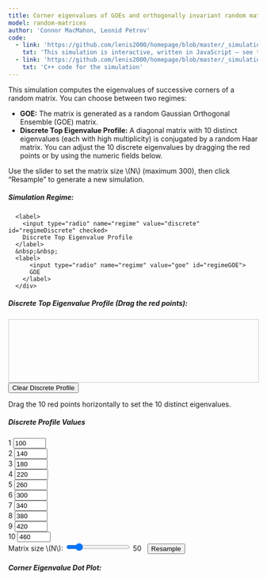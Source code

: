 ```yaml
---
title: Corner eigenvalues of GOEs and orthogonally invariant random matrices with fixed spectrum
model: random-matrices
author: 'Connor MacMahon, Leonid Petrov'
code:
  - link: 'https://github.com/lenis2000/homepage/blob/master/_simulations/random-matrices/2025-02-04-orthogonal-corners.md'
    txt: 'This simulation is interactive, written in JavaScript – see the source code of this page at the link'
  - link: 'https://github.com/lenis2000/homepage/blob/master/_simulations/random-matrices/2025-02-04-orthogonal-corners.cpp'
    txt: 'C++ code for the simulation'
---
```


<script src="{{site.url}}/js/d3.v7.min.js"></script>
<script src="{{site.url}}/js/2025-02-04-orthogonal-corners.js"></script>

<div class="row">
  <div class="col-12 mb-3">
    <p>
      This simulation computes the eigenvalues of successive corners of a random matrix.
      You can choose between two regimes:
    </p>
    <ul>
      <li>
        <strong>GOE:</strong> The matrix is generated as a random Gaussian Orthogonal Ensemble (GOE) matrix.
      </li>
      <li>
        <strong>Discrete Top Eigenvalue Profile:</strong> A diagonal matrix with 10 distinct eigenvalues (each with high multiplicity) is conjugated by a random Haar matrix.
        You can adjust the 10 discrete eigenvalues by dragging the red points or by using the numeric fields below.
      </li>
    </ul>
    <p>
      Use the slider to set the matrix size \(N\) (maximum 300), then click “Resample” to generate a new simulation.
    </p>
  </div>
</div>

<div class="row">
  <div class="col-12">
      <h5>Simulation Regime:</h5>
      <div class="mb-3">

      <label>
        <input type="radio" name="regime" value="discrete" id="regimeDiscrete" checked>
        Discrete Top Eigenvalue Profile
      </label>
      &nbsp;&nbsp;
      <label>
          <input type="radio" name="regime" value="goe" id="regimeGOE">
          GOE
        </label>
      </div>
  </div>
</div>

<!-- Discrete density plot container with responsive SVG -->
<div class="row" id="discreteDensityContainer">
  <div class="col-12">
      <h5>Discrete Top Eigenvalue Profile (Drag the red points):</h5>
      <!-- The SVG now uses a viewBox and 100% width so that it fits Bootstrap’s grid -->
      <svg id="discreteDensitySVG" viewBox="0 0 600 150" style="border:1px solid #ccc; width: 100%; height: auto;"></svg>
      <button id="clearDensityBtn" class="btn btn-secondary mt-2">Clear Discrete Profile</button>
      <p class="mt-2">
        Drag the 10 red points horizontally to set the 10 distinct eigenvalues.
      </p>
  </div>
</div>

<!-- New row: Numeric input fields for the discrete profile -->
<div class="row" id="discreteFieldsContainer">
  <div class="col-12">
    <h5>Discrete Profile Values</h5>
    <div class="row">
      <!-- Here we create 10 numeric fields.
           On larger screens each will take a small column (col-md-1) while on extra-small screens they take half the width (col-6). -->
           <div class="col-4 col-md-1 mb-2 text-center">
              <label for="discreteField0" class="form-label">1</label>
              <input type="number" id="discreteField0" class="form-control" step="10" value="100" style="width: 5em">
           </div>
           <div class="col-4 col-md-1 mb-2 text-center">
              <label for="discreteField1" class="form-label">2</label>
              <input type="number" id="discreteField1" class="form-control" step="10" value="140" style="width: 5em">
           </div>
           <div class="col-4 col-md-1 mb-2 text-center">
              <label for="discreteField2" class="form-label">3</label>
              <input type="number" id="discreteField2" class="form-control" step="10" value="180" style="width: 5em">
           </div>
           <div class="col-4 col-md-1 mb-2 text-center">
              <label for="discreteField3" class="form-label">4</label>
              <input type="number" id="discreteField3" class="form-control" step="10" value="220" style="width: 5em">
           </div>
           <div class="col-4 col-md-1 mb-2 text-center">
              <label for="discreteField4" class="form-label">5</label>
              <input type="number" id="discreteField4" class="form-control" step="10" value="260" style="width: 5em">
           </div>
           <div class="col-4 col-md-1 mb-2 text-center">
              <label for="discreteField5" class="form-label">6</label>
              <input type="number" id="discreteField5" class="form-control" step="10" value="300" style="width: 5em">
           </div>
           <div class="col-4 col-md-1 mb-2 text-center">
              <label for="discreteField6" class="form-label">7</label>
              <input type="number" id="discreteField6" class="form-control" step="10" value="340" style="width: 5em">
           </div>
           <div class="col-4 col-md-1 mb-2 text-center">
              <label for="discreteField7" class="form-label">8</label>
              <input type="number" id="discreteField7" class="form-control" step="10" value="380" style="width: 5em">
           </div>
           <div class="col-4 col-md-1 mb-2 text-center">
              <label for="discreteField8" class="form-label">9</label>
              <input type="number" id="discreteField8" class="form-control" step="10" value="420" style="width: 5em">
           </div>
           <div class="col-4 col-md-1 mb-2 text-center">
              <label for="discreteField9" class="form-label">10</label>
              <input type="number" id="discreteField9" class="form-control" step="10" value="460" style="width: 5em">
           </div>
         </div>
       </div>
     </div>

<!-- Only one button: Resample -->
<div class="row">
  <div class="col-12 col-lg-8">
    <div class="controls mb-3">
      <label for="nInput">Matrix size \(N\):</label>
      <input id="nInput" type="range" min="2" max="300" step="1" value="50" />
      <span id="nValue">50</span>&nbsp;&nbsp;
      <button id="resampleBtn" class="btn btn-primary">Resample</button>
    </div>
  </div>
</div>

<div class="row">
  <div class="col-12">
      <h5>Corner Eigenvalue Dot Plot:</h5>
      <svg id="cornerEigenvalsPlot" width="100%" style="min-height: 500px;"></svg>
  </div>
</div>

<script>
// NOTE: We do not declare "Module" here because it is provided by the Emscripten module.

let computedData = [];
let currentN = 50;
// Persistent allocation for discrete mode: a buffer for 10 doubles (80 bytes).
let discreteBufferPtr = null;

const discreteSVG = d3.select("#discreteDensitySVG");
const numDiscretePoints = 10;
let discretePoints = d3.range(numDiscretePoints).map(i => ({ x: 100 + i * 40, y: 75 }));

// Function to update the red circles in the discrete density plot.
// Also updates the numeric fields.
function updateDiscreteDrawing() {
    const circles = discreteSVG.selectAll("circle").data(discretePoints);
    circles.enter().append("circle")
        .attr("r", 5)
        .attr("fill", "red")
        .call(d3.drag()
            .on("drag", function(event, d) {
                // Clamp the x coordinate between 0 and 600.
                d.x = Math.max(0, Math.min(600, event.x));
                d3.select(this).attr("cx", d.x);
                updateDiscreteFields();
            })
        )
        .merge(circles)
        .attr("cx", d => d.x)
        .attr("cy", d => d.y);
    circles.exit().remove();
    updateDiscreteFields();
}

// Update the numeric fields to match the current discretePoints values.
function updateDiscreteFields() {
    discretePoints.forEach((pt, i) => {
        const field = document.getElementById("discreteField" + i);
        if (field) {
            field.value = pt.x.toFixed(1);
        }
    });
}

function updateRegimeDisplay() {
    if (document.getElementById("regimeGOE").checked) {
        d3.select("#discreteDensityContainer").style("display", "none");
        d3.select("#discreteFieldsContainer").style("display", "none");
    } else {
        d3.select("#discreteDensityContainer").style("display", "block");
        d3.select("#discreteFieldsContainer").style("display", "block");
        updateDiscreteDrawing();
    }
}
document.getElementById("regimeGOE").addEventListener("change", updateRegimeDisplay);
document.getElementById("regimeDiscrete").addEventListener("change", updateRegimeDisplay);

document.getElementById("clearDensityBtn").addEventListener("click", () => {
    discretePoints = d3.range(numDiscretePoints).map(i => ({ x: 100 + i * 40, y: 75 }));
    updateDiscreteDrawing();
});

// Set up change listeners for the numeric input fields so that when a field is modified,
// the corresponding discrete point is updated and the drawing is refreshed.
for (let i = 0; i < numDiscretePoints; i++) {
    const field = document.getElementById("discreteField" + i);
    if (field) {
        field.addEventListener("change", function() {
            discretePoints[i].x = parseFloat(this.value);
            updateDiscreteDrawing();
        });
    }
}

async function initWasm() {
    try {
        await new Promise(resolve => {
            if (Module.ready) resolve();
            else Module.onRuntimeInitialized = resolve;
        });
        document.getElementById("nInput").value = 50;
        document.getElementById("nValue").textContent = 50;
        updateRegimeDisplay();
        updateDiscreteDrawing();
        // Allocate persistent buffer for discrete mode (10 doubles) once.
        const malloc = Module["malloc"] || Module._malloc;
        discreteBufferPtr = malloc(10 * Float64Array.BYTES_PER_ELEMENT);
        updateSimulation();
    } catch (error) {
        document.body.innerHTML += `<p style="color: red">Error loading WASM: ${error.message}</p>`;
    }
}

function updateSimulation() {
    const N = parseInt(document.getElementById("nInput").value, 10);
    currentN = N;
    const totalPoints = N * (N + 1) / 2;
    let ptr;
    if (document.getElementById("regimeGOE").checked) {
         ptr = Module._computeCornerEigenvalues(N);
    } else {
         // Sort the discrete eigenvalues from the numeric fields (via discretePoints.x).
         let sortedPoints = discretePoints.map(d => d.x).sort((a, b) => a - b);
         let eigenArray = new Float64Array(sortedPoints);
         // Use the persistent discreteBufferPtr.
         Module.HEAPF64.set(eigenArray, discreteBufferPtr / 8);
         ptr = Module._computeCornerEigenvaluesDiscrete(N, discreteBufferPtr);
    }
    const expectedBytes = 2 * totalPoints * 8;
    if (ptr + expectedBytes > Module.HEAPF64.buffer.byteLength) {
        return;
    }
    computedData = Array.from(new Float64Array(Module.HEAPF64.buffer, ptr, 2 * totalPoints));
    drawCornerEigenvaluePlot(computedData, N);
}

function drawCornerEigenvaluePlot(points, N) {
    const svg = d3.select("#cornerEigenvalsPlot");
    svg.selectAll("*").remove();
    const totalPoints = points.length / 2;
    const data = [];
    for (let i = 0; i < totalPoints; i++) {
        data.push({ corner: points[2 * i], eigen: points[2 * i + 1] });
    }
    const margin = { top: 20, right: 30, bottom: 40, left: 50 };
    const width = svg.node().getBoundingClientRect().width;
    const height = svg.node().getBoundingClientRect().height;
    const xScale = d3.scaleLinear()
        .domain(d3.extent(data, d => d.eigen))
        .nice()
        .range([margin.left, width - margin.right]);
    const yScale = d3.scaleLinear()
        .domain([0, N])
        .nice()
        .range([height - margin.bottom, margin.top]);
    const xAxis = d3.axisBottom(xScale);
    const yAxis = d3.axisLeft(yScale);
    svg.append("g")
        .attr("transform", `translate(0,${height - margin.bottom})`)
        .call(xAxis);
    svg.append("g")
        .attr("transform", `translate(${margin.left},0)`)
        .call(yAxis);
    svg.append("g")
        .selectAll("circle")
        .data(data)
        .join("circle")
        .attr("cx", d => xScale(d.eigen))
        .attr("cy", d => yScale(d.corner))
        .attr("r", 1.5)
        .attr("fill", "#00204E");
}

document.getElementById("resampleBtn").addEventListener("click", updateSimulation);
document.getElementById("nInput").addEventListener("input", e => {
    document.getElementById("nValue").textContent = e.target.value;
});

initWasm();
</script>
